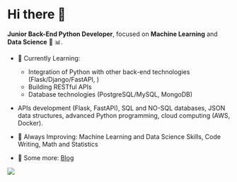 # Hi there 👋

**Junior Back-End Python Developer**, focused on **Machine Learning** and **Data Science** 🤖 📊.
 
- 🎯 Currently Learning: 
    - Integration of Python with other back-end technologies (Flask/Django/FastAPI, )
    - Building RESTful APIs
    - Database technologies (PostgreSQL/MySQL, MongoDB)
    
- APIs development (Flask, FastAPI), SQL and NO-SQL databases, JSON data structures, advanced Python programming, cloud computing (AWS, Docker).
- 💪 Always Improving:  Machine Learning and Data Science Skills, Code Writing, Math and Statistics
- 💭 Some more: [Blog](https://draperkm.github.io/blog/)

<!--
**draperkm/draperkm** is a ✨ _special_ ✨ repository because its `README.md` (this file) appears on your GitHub profile.

Here are some ideas to get you started:

- 🔭 I’m currently working on ...
- 🌱 I’m currently learning ...
- 👯 I’m looking to collaborate on ...
- 🤔 I’m looking for help with ...
- 💬 Ask me about ...
- 📫 How to reach me: ...
- 😄 Pronouns: ...
- ⚡ Fun fact: ...
-->

<!-- 
The following line is the COUNTER: please refer to : https://github.com/antonkomarev/github-profile-views-counter
-->

![](https://komarev.com/ghpvc/?username=draperkm)

